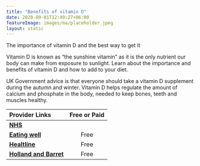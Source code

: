 ```yaml
---
title: "Benefits of vitamin D"
date: 2020-09-01T12:49:27+06:00
featureImage: images/ma/placeholder.jpeg
layout: static
---
```


The importance of vitamin D and the best way to get it

Vitamin D is known as “the sunshine vitamin” as it is the only nutrient our body can make from exposure to sunlight. Learn about the importance and benefits of vitamin D and how to add to your diet.

UK Government advice is that everyone should take a vitamin D supplement during the autumn and winter. Vitamin D helps regulate the amount of calcium and phosphate in the body, needed to keep bones, teeth and muscles healthy.

| Provider Links      | Free or Paid  |  
| :-----------          | :--------------:      |  
| [**NHS**](https://www.nhs.uk/conditions/vitamins-and-minerals/vitamin-d/) |  | 
| [**Eating well**](https://www.eatingwell.com/gallery/12814/recipes-to-get-more-vitamin-d/) | Free | 
| [**Healtline**](https://www.healthline.com/health/nutrition/vitamin-d-foods) | Free | 
| [**Holland and Barret**](https://www.hollandandbarrett.com/the-health-hub/vitamins-and-supplements/vitamins/vitamin-d/best-vitamin-d-supplements/) | Free | 
  

<br/><br/>






